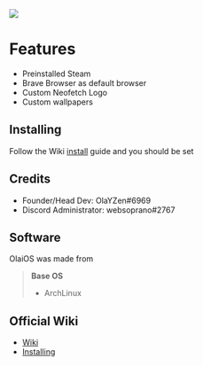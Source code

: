 <img src="https://i.imgur.com/X8QbiuX.png"/>

# **Features**
- Preinstalled Steam
- Brave Browser as default browser
- Custom Neofetch Logo
- Custom wallpapers

## **Installing**
Follow the Wiki [install](https://github.com/OlaYZen/OlaiOS/wiki/Installing-the-OS) guide and you should be set

## **Credits**
- Founder/Head Dev: OlaYZen#6969
- Discord Administrator: websoprano#2767

## **Software**
OlaiOS was made from

> **Base OS**
> - ArchLinux

## **Official Wiki**
- [Wiki](https://github.com/OlaYZen/OlaiOS/wiki)
- [Installing](https://github.com/OlaYZen/OlaiOS/wiki/Installing-the-OS)
